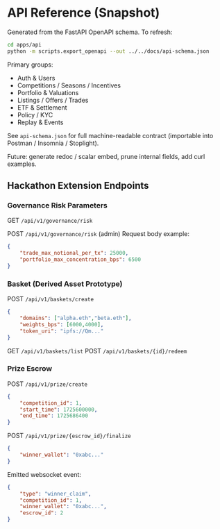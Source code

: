 # API Reference (Snapshot)

Generated from the FastAPI OpenAPI schema. To refresh:
```bash
cd apps/api
python -m scripts.export_openapi --out ../../docs/api-schema.json
```

Primary groups:
- Auth & Users
- Competitions / Seasons / Incentives
- Portfolio & Valuations
- Listings / Offers / Trades
- ETF & Settlement
- Policy / KYC
- Replay & Events

See `api-schema.json` for full machine-readable contract (importable into Postman / Insomnia / Stoplight).

Future: generate redoc / scalar embed, prune internal fields, add curl examples.

## Hackathon Extension Endpoints

### Governance Risk Parameters
GET `/api/v1/governance/risk`

POST `/api/v1/governance/risk` (admin)
Request body example:
```json
{
	"trade_max_notional_per_tx": 25000,
	"portfolio_max_concentration_bps": 6500
}
```

### Basket (Derived Asset Prototype)
POST `/api/v1/baskets/create`
```json
{
	"domains": ["alpha.eth","beta.eth"],
	"weights_bps": [6000,4000],
	"token_uri": "ipfs://Qm..."
}
```
GET `/api/v1/baskets/list`
POST `/api/v1/baskets/{id}/redeem`

### Prize Escrow
POST `/api/v1/prize/create`
```json
{
	"competition_id": 1,
	"start_time": 1725600000,
	"end_time": 1725686400
}
```
POST `/api/v1/prize/{escrow_id}/finalize`
```json
{
	"winner_wallet": "0xabc..."
}
```
Emitted websocket event:
```json
{
	"type": "winner_claim",
	"competition_id": 1,
	"winner_wallet": "0xabc...",
	"escrow_id": 2
}
```
